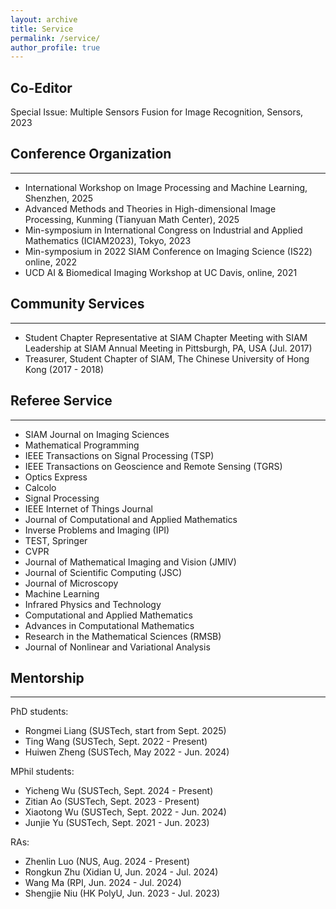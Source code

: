 ```yaml
---
layout: archive
title: Service
permalink: /service/
author_profile: true
---
```

## Co-Editor
Special Issue: Multiple Sensors Fusion for Image Recognition,  Sensors, 2023


## Conference Organization 
---
- International Workshop on Image Processing and Machine Learning, Shenzhen, 2025
- Advanced Methods and Theories in High-dimensional Image Processing, Kunming (Tianyuan Math Center), 2025
- Min-symposium in International Congress on Industrial and Applied Mathematics (ICIAM2023), Tokyo, 2023  
- Min-symposium in 2022 SIAM Conference on Imaging Science (IS22) online, 2022
- UCD AI & Biomedical Imaging Workshop at UC Davis, online, 2021

## Community Services
---
- Student Chapter Representative at SIAM Chapter Meeting with SIAM Leadership at SIAM Annual Meeting in Pittsburgh, PA, USA (Jul. 2017)
- Treasurer, Student Chapter of SIAM, The Chinese University of Hong Kong (2017 - 2018)

## Referee Service 
---
- SIAM Journal on Imaging Sciences
- Mathematical Programming
- IEEE Transactions on Signal Processing (TSP)
- IEEE Transactions on Geoscience and Remote Sensing (TGRS)
- Optics Express
- Calcolo
- Signal Processing
- IEEE Internet of Things Journal
- Journal of Computational and Applied Mathematics
- Inverse Problems and Imaging (IPI)
- TEST, Springer
- CVPR
- Journal of Mathematical Imaging and Vision (JMIV)
- Journal of Scientific Computing (JSC)
- Journal of Microscopy
- Machine Learning
- Infrared Physics and Technology
- Computational and Applied Mathematics 
- Advances in Computational Mathematics
- Research in the Mathematical Sciences (RMSB)
- Journal of Nonlinear and Variational Analysis

## Mentorship
---
PhD students: 
- Rongmei Liang (SUSTech, start from Sept. 2025) 
-	Ting Wang  (SUSTech, Sept. 2022 - Present)
-	Huiwen Zheng (SUSTech, May 2022 - Jun. 2024)


MPhil students: 
-	Yicheng Wu  (SUSTech, Sept. 2024 - Present)
-	Zitian Ao  (SUSTech, Sept. 2023 - Present)
-	Xiaotong Wu  (SUSTech, Sept. 2022 - Jun. 2024)
-	Junjie Yu (SUSTech, Sept. 2021 - Jun. 2023)

RAs:
- Zhenlin Luo (NUS, Aug. 2024 - Present)
- Rongkun Zhu (Xidian U, Jun. 2024 - Jul. 2024)
- Wang Ma (RPI, Jun. 2024 - Jul. 2024)
- Shengjie Niu (HK PolyU, Jun. 2023 - Jul. 2023)






&nbsp;

&nbsp;

&nbsp;
